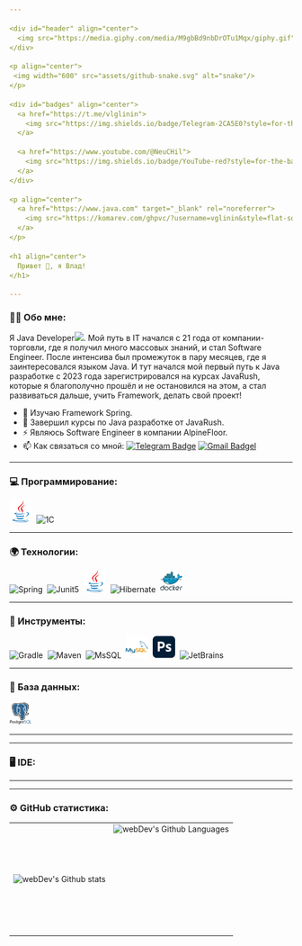 ```yaml
---

<div id="header" align="center">
  <img src="https://media.giphy.com/media/M9gbBd9nbDrOTu1Mqx/giphy.gif" width="100"/>
</div>

<p align="center">
 <img width="600" src="assets/github-snake.svg" alt="snake"/>
</p>

<div id="badges" align="center">
  <a href="https://t.me/vlglinin">
    <img src="https://img.shields.io/badge/Telegram-2CA5E0?style=for-the-badge&logo=telegram&logoColor=white" alt="Telegram Badge"/>
  </a>
  
  <a href="https://www.youtube.com/@NeuCHil">
    <img src="https://img.shields.io/badge/YouTube-red?style=for-the-badge&logo=youtube&logoColor=white" alt="Youtube Badge"/>
  </a>
</div>

<p align="center"> 
  <a href="https://www.java.com" target="_blank" rel="noreferrer"> 
    <img src="https://komarev.com/ghpvc/?username=vglinin&style=flat-square&color=blue" alt=""/> 
  </a> 
</p>

<h1 align="center">
  Привет 👋, я Влад!
</h1>

---
```


### :man_technologist: Обо мне:
Я Java Developer<img src="https://media.giphy.com/media/WUlplcMpOCEmTGBtBWl/giphy.gif" width="30px">. Мой путь в IT начался с 21 года от компании-торговли, где я получил много массовых знаний, и стал Software Engineer. После интенсива был промежуток в пару месяцев, где я заинтересовался языком Java. И тут начался мой первый путь к Java разработке с 2023 года зарегистрировался на курсах JavaRush, которые я благополучно прошёл и не остановился на этом, а стал развиваться дальше, учить Framework, делать свой проект!
- :telescope: Изучаю Framework Spring.
- :seedling: Завершил курсы по Java разработке от JavaRush.
- :zap: Являюсь Software Engineer в компании AlpineFloor.
- :mailbox: Как связаться со мной: [![Telegram Badge](https://img.shields.io/badge/-vlglinin-blue?style=flat&logo=Telegram&logoColor=white)](https://t.me/vlglinin) [![Gmail Badgel](https://img.shields.io/badge/-Gmail-red?style-flat&logo-Gmail&logoColor-white)](mailto:glinin.vlad.2002@mail.ru)

---

### :computer: Программирование:
<div>
  <img src="https://raw.githubusercontent.com/devicons/devicon/master/icons/java/java-original.svg" title="Java" alt="Java" width="40" height="40"/>&nbsp;
  <img src="https://github.com/vglinin/vglinin/assets/156716430/930df78f-1650-402f-9081-ae2cf9dd4199" title="1C" alt="1C" width="40" height="40"/>&nbsp;
</div>

---
    
### :earth_africa: Технологии:
<div>
  <img src="https://www.vectorlogo.zone/logos/springio/springio-icon.svg" title="Spring" alt="Spring" width="40" height="40"/>&nbsp;
  <img src="https://github.com/vglinin/vglinin/assets/156716430/1d8d3a4b-a006-462d-999b-b91a95f05d19" title="Junit5" alt="Junit5" width="40" height="40"/>&nbsp;
  <img src="https://raw.githubusercontent.com/devicons/devicon/master/icons/java/java-original.svg" title="Java" alt="Java" width="40" height="40"/>&nbsp;
  <img src="https://github.com/vglinin/vglinin/assets/156716430/02ea3c0c-ad95-42e8-b33d-1cfb0c7ed85c" title="Hibernate" alt="Hibernate" width="40" height="40"/>&nbsp;
  <img src="https://raw.githubusercontent.com/devicons/devicon/master/icons/docker/docker-original-wordmark.svg" title="Docker" alt="Docker" width="40" height="40"/>&nbsp;
</div>

---

### :wrench: Инструменты:
<div>
  <img src="https://github.com/vglinin/vglinin/assets/156716430/263d07a9-91e6-4638-a0ce-522804a31ca6" title="Gradle" alt="Gradle" width="40" height="40"/>&nbsp;
  <img src="https://github.com/vglinin/vglinin/assets/156716430/a02233fc-3f7d-45bf-b65f-24c4b5d44552" title="Maven" alt="Maven" width="40" height="40"/>&nbsp;
  <img src="https://www.svgrepo.com/show/303229/microsoft-sql-server-logo.svg" title="MsSQL" alt="MsSQL" width="40" height="40"/>&nbsp;
  <img src="https://raw.githubusercontent.com/devicons/devicon/master/icons/mysql/mysql-original-wordmark.svg" title="MySQL" alt="MySQL" width="40" height="40"/>&nbsp;
  <img src="https://github.com/devicons/devicon/blob/master/icons/photoshop/photoshop-plain.svg" title="Photoshop" alt="Photoshop" width="40" height="40"/>&nbsp;
  <img src="https://github.com/vglinin/vglinin/assets/156716430/5976f3b3-0cfd-4bb3-862d-7f35f03d0446" title="JetBrains" alt="JetBrains" width="40" height="40"/>&nbsp;
</div>

---

### :office: База данных:
<div>
  <img src="https://raw.githubusercontent.com/devicons/devicon/master/icons/postgresql/postgresql-original-wordmark.svg" title="PostgreSQL" alt="PostgreSQL" width="40" height="40"/>&nbsp;
</div>

---

<!--### :compass: OC:
<div>
  <img src="https://github.com/vglinin/vglinin/assets/156716430/c0961651-cbf8-4426-93e3-c66722fabde6" title="Windows" alt="Windows" width="40" height="40"/>&nbsp;
</div>-->

---

### :desktop_computer: IDE:
<!--<div>
  <img src="https://github.com/vglinin/vglinin/assets/156716430/5976f3b3-0cfd-4bb3-862d-7f35f03d0446" title="JetBrains" alt="JetBrains" width="40" height="40"/>&nbsp;
</div>-->

---

<!--### 💻 Codewars:
![codewars](https://www.codewars.com/users/DaVl/badges/large)
-->

---
### ⚙️ GitHub статистика:
<table>
  <tr>
    <td>
      <img align="left" src="http://github-readme-streak-stats.herokuapp.com?user=vglinin&theme=dark&background=000000" alt="webDev's Github stats" />
    </td>
    <td>
      <img height="195px" align="right" alt="webDev's Github Languages" src="https://github-readme-stats-sigma-five.vercel.app/api/top-langs/?username=vglinin&layout=compact&theme=vision-friendly-dark" />
    </td>
  </tr>

<!--![Visitor Badge](https://visitor-badge.laobi.icu/badge?page_id=vglinin)-->
